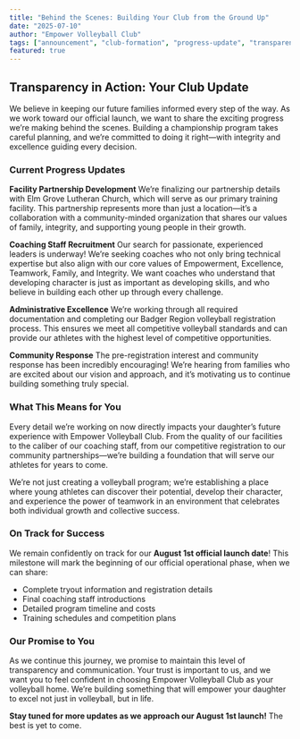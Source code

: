 ```yaml
---
title: "Behind the Scenes: Building Your Club from the Ground Up"
date: "2025-07-10"
author: "Empower Volleyball Club"
tags: ["announcement", "club-formation", "progress-update", "transparency", "facilities"]
featured: true
---
```


## Transparency in Action: Your Club Update

We believe in keeping our future families informed every step of the way. As we work toward our official launch, we want to share the exciting progress we’re making behind the scenes. Building a championship program takes careful planning, and we’re committed to doing it right—with integrity and excellence guiding every decision.

### Current Progress Updates

**Facility Partnership Development**
We’re finalizing our partnership details with Elm Grove Lutheran Church, which will serve as our primary training facility. This partnership represents more than just a location—it’s a collaboration with a community-minded organization that shares our values of family, integrity, and supporting young people in their growth.

**Coaching Staff Recruitment**
Our search for passionate, experienced leaders is underway! We’re seeking coaches who not only bring technical expertise but also align with our core values of Empowerment, Excellence, Teamwork, Family, and Integrity. We want coaches who understand that developing character is just as important as developing skills, and who believe in building each other up through every challenge.

**Administrative Excellence**
We’re working through all required documentation and completing our Badger Region volleyball registration process. This ensures we meet all competitive volleyball standards and can provide our athletes with the highest level of competitive opportunities.

**Community Response**
The pre-registration interest and community response has been incredibly encouraging! We’re hearing from families who are excited about our vision and approach, and it’s motivating us to continue building something truly special.

### What This Means for You

Every detail we’re working on now directly impacts your daughter’s future experience with Empower Volleyball Club. From the quality of our facilities to the caliber of our coaching staff, from our competitive registration to our community partnerships—we’re building a foundation that will serve our athletes for years to come.

We’re not just creating a volleyball program; we’re establishing a place where young athletes can discover their potential, develop their character, and experience the power of teamwork in an environment that celebrates both individual growth and collective success.

### On Track for Success

We remain confidently on track for our **August 1st official launch date**! This milestone will mark the beginning of our official operational phase, when we can share:
- Complete tryout information and registration details
- Final coaching staff introductions
- Detailed program timeline and costs
- Training schedules and competition plans

### Our Promise to You

As we continue this journey, we promise to maintain this level of transparency and communication. Your trust is important to us, and we want you to feel confident in choosing Empower Volleyball Club as your volleyball home. We’re building something that will empower your daughter to excel not just in volleyball, but in life.

**Stay tuned for more updates as we approach our August 1st launch!** The best is yet to come. 